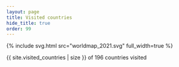 ```yaml
---
layout: page
title: Visited countries
hide_title: true
order: 99
---
```


{% include svg.html src="worldmap_2021.svg" full_width=true %}

{{ site.visited_countries | size }} of 196 countries visited
